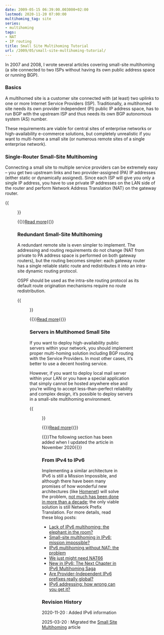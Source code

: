 ```yaml
---
date: 2009-05-15 06:39:00.003000+02:00
lastmod: 2020-11-20 07:00:00
multihoming_tag: site
series:
- multihoming
tags:
- NAT
- IP routing
title: Small Site Multihoming Tutorial
url: /2009/05/small-site-multihoming-tutorial/
---
```

In 2007 and 2008, I wrote several articles covering small-site multihoming (a site connected to two ISPs without having its own public address space or running BGP).

### Basics

A multihomed site is a customer site connected with (at least) two uplinks to one or more Internet Service Providers (ISP). Traditionally, a multihomed site needs its own provider independent (PI) public IP address space, has to run BGP with the upstream ISP and thus needs its own BGP autonomous system (AS) number.
<!--more-->
These requirements are viable for central sites of enterprise networks or high-availability e-commerce solutions, but completely unrealistic if you want to multi-home a small site (or numerous remote sites of a single enterprise network).

### Single-Router Small-Site Multihoming

Connecting a small site to multiple service providers can be extremely easy – you get two upstream links and two provider-assigned (PA) IP addresses (either static or dynamically assigned). Since each ISP will give you only a single IP address, you have to use private IP addresses on the LAN side of the router and perform Network Address Translation (NAT) on the gateway router.

{{<figure src="/kb/Internet/MH_SOHO/MultihomedSOHO_1.jpg" caption="IP addressing in a multihomed small site" width="500">}}

{{<jump>}}[Read more](/kb/Internet/MH_SOHO/){{</jump>}}

### Redundant Small-Site Multihoming

A redundant remote site is even simpler to implement. The addressing and routing requirements do not change (NAT from private to PA address space is performed on both gateway routers), but the routing becomes simpler: each gateway router has a single reliable static route and redistributes it into an intra-site dynamic routing protocol.

OSPF should be used as the intra-site routing protocol as its default route origination mechanisms require no route redistribution.

{{<figure src="/2009/05/SOHO_Redundant_Routing.png" caption="Default routing in a redundant multihomed site" width="500">}}

{{<jump>}}[Read more](https://learning.nil.com/tips-and-tricks/technical-articles/show/redundant-small-site-multi-homing/){{</jump>}}

### Servers in Multihomed Small Site

If you want to deploy high-availability public servers within your network, you should implement proper multi-homing solution including BGP routing with the Service Providers. In most other cases, it’s better to use a decent hosting service.

However, if you want to deploy local mail server within your LAN or you have a special application that simply cannot be hosted anywhere else and you’re willing to accept less-than-perfect reliability and complex design, it’s possible to deploy servers in a small-site multihoming environment.

{{<figure src="/2009/05/SOHO_Servers.png" caption="Servers in multi homed small site" width="500">}}

{{<jump>}}[Read more](https://learning.nil.com/tips-and-tricks/technical-articles/show/servers-in-small-site-multi-homing/){{</jump>}}

{{<note update>}}The following section has been added when I updated the article in November 2020{{</note>}}

### From IPv4 to IPv6

Implementing a similar architecture in IPv6 is still a Mission Impossible, and although there have been many promises of how wonderful new architectures (like [Homenet](https://datatracker.ietf.org/wg/homenet/about/)) will solve the problem, [not much has been done in more than a decade](/2015/11/theres-problem-with-ipv6-multihoming/); the only viable solution is still Network Prefix Translation. For more details, read these blog posts:

* [Lack of IPv6 multihoming: the elephant in the room?](/2009/05/lack-of-ipv6-multihoming-elephant-in/)
* [Small-site multihoming in IPv6: mission impossible?](/2010/12/small-site-multihoming-in-ipv6-mission/)
* [IPv6 multihoming without NAT: the problem](/2011/12/ipv6-multihoming-without-nat-problem/)
* [We just might need NAT66](/2011/12/we-just-might-need-nat66/)
* [New in IPv6: The Next Chapter in IPv6 Multihoming Saga](/2018/04/new-in-ipv6-next-chapter-in-ipv6/)
* [Are Provider-Independent IPv6 prefixes really global?](/2012/01/are-provider-independent-ipv6-prefixes/)
* [IPv6 addressing: how wrong can you get it?](/2010/11/ipv6-addressing-how-wrong-can-you-get/)

### Revision History

2020-11-20
: Added IPv6 information

2025-03-20
: Migrated the [Small Site Multihoming](/kb/Internet/MH_SOHO/) article
